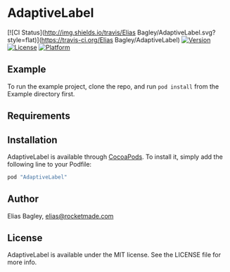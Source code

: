 # AdaptiveLabel

[![CI Status](http://img.shields.io/travis/Elias Bagley/AdaptiveLabel.svg?style=flat)](https://travis-ci.org/Elias Bagley/AdaptiveLabel)
[![Version](https://img.shields.io/cocoapods/v/AdaptiveLabel.svg?style=flat)](http://cocoapods.org/pods/AdaptiveLabel)
[![License](https://img.shields.io/cocoapods/l/AdaptiveLabel.svg?style=flat)](http://cocoapods.org/pods/AdaptiveLabel)
[![Platform](https://img.shields.io/cocoapods/p/AdaptiveLabel.svg?style=flat)](http://cocoapods.org/pods/AdaptiveLabel)

## Example

To run the example project, clone the repo, and run `pod install` from the Example directory first.

## Requirements

## Installation

AdaptiveLabel is available through [CocoaPods](http://cocoapods.org). To install
it, simply add the following line to your Podfile:

```ruby
pod "AdaptiveLabel"
```

## Author

Elias Bagley, elias@rocketmade.com

## License

AdaptiveLabel is available under the MIT license. See the LICENSE file for more info.
